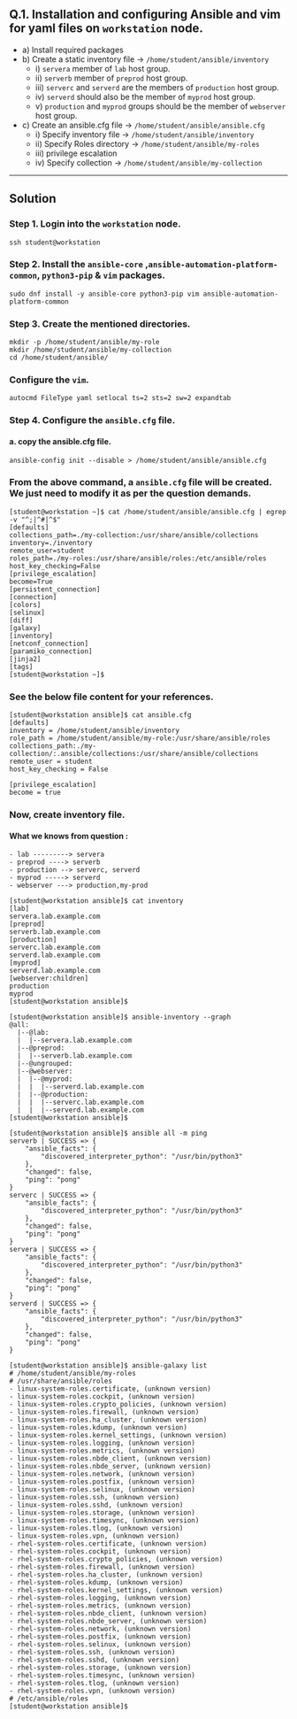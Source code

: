## Q.1. Installation and configuring Ansible and vim for yaml files on `workstation` node. 
- a)	Install required packages
- b)	Create a static inventory file -> `/home/student/ansible/inventory`
	- i)	`servera` member of `lab` host group.
	- ii)	`serverb` member of `preprod` host group.
	- iii)	`serverc` and `serverd` are the members of `production` host group.
	- iv)	`serverd` should also be the member of `myprod` host group.
	- v)	`production` and  `myprod` groups should  be the member of `webserver` host group.
- c)	Create an ansible.cfg file -> `/home/student/ansible/ansible.cfg`
	- i)	Specify inventory file -> `/home/student/ansible/inventory`
	- ii)	Specify Roles directory -> `/home/student/ansible/my-roles`
	- iii)	privilege escalation
	- iv)   Specify collection    -> `/home/student/ansible/my-collection`
--- 

## Solution 

### Step 1. Login into the `workstation` node.

```
ssh student@workstation
```

### Step 2. Install the `ansible-core` ,`ansible-automation-platform-common`,  `python3-pip` & `vim` packages. 
```
sudo dnf install -y ansible-core python3-pip vim ansible-automation-platform-common
```

### Step 3. Create the mentioned directories.
```
mkdir -p /home/student/ansible/my-role
mkdir /home/student/ansible/my-collection
cd /home/student/ansible/
```

### Configure the `vim`.
```
autocmd FileType yaml setlocal ts=2 sts=2 sw=2 expandtab 
```


### Step 4. Configure the `ansible.cfg` file.

#### a. copy the ansible.cfg file.
```
ansible-config init --disable > /home/student/ansible/ansible.cfg
```

### From the above command, a `ansible.cfg` file will be created. We just need to modify it as per the question demands.
```
[student@workstation ~]$ cat /home/student/ansible/ansible.cfg | egrep -v "^;|^#|^$" 
[defaults]
collections_path=./my-collection:/usr/share/ansible/collections
inventory=./inventory
remote_user=student
roles_path=./my-roles:/usr/share/ansible/roles:/etc/ansible/roles
host_key_checking=False
[privilege_escalation]
become=True
[persistent_connection]
[connection]
[colors]
[selinux]
[diff]
[galaxy]
[inventory]
[netconf_connection]
[paramiko_connection]
[jinja2]
[tags]
[student@workstation ~]$
```

### See the below file content for your references. 

```
[student@workstation ansible]$ cat ansible.cfg 
[defaults]
inventory = /home/student/ansible/inventory
role_path = /home/student/ansible/my-role:/usr/share/ansible/roles
collections_path:./my-collection/:.ansible/collections:/usr/share/ansible/collections
remote_user = student
host_key_checking = False

[privilege_escalation]
become = true
```

### Now, create inventory file.
#### What we knows from question : 
	- lab ---------> servera
	- preprod ----> serverb
	- production --> serverc, serverd
	- myprod -----> serverd
	- webserver ---> production,my-prod

```
[student@workstation ansible]$ cat inventory 
[lab]
servera.lab.example.com
[preprod]
serverb.lab.example.com
[production]
serverc.lab.example.com
serverd.lab.example.com
[myprod]
serverd.lab.example.com
[webserver:children]
production
myprod
[student@workstation ansible]$
```


```
[student@workstation ansible]$ ansible-inventory --graph
@all:
  |--@lab:
  |  |--servera.lab.example.com
  |--@preprod:
  |  |--serverb.lab.example.com
  |--@ungrouped:
  |--@webserver:
  |  |--@myprod:
  |  |  |--serverd.lab.example.com
  |  |--@production:
  |  |  |--serverc.lab.example.com
  |  |  |--serverd.lab.example.com
[student@workstation ansible]$ 
```



```
[student@workstation ansible]$ ansible all -m ping 
serverb | SUCCESS => {
    "ansible_facts": {
        "discovered_interpreter_python": "/usr/bin/python3"
    },
    "changed": false,
    "ping": "pong"
}
serverc | SUCCESS => {
    "ansible_facts": {
        "discovered_interpreter_python": "/usr/bin/python3"
    },
    "changed": false,
    "ping": "pong"
}
servera | SUCCESS => {
    "ansible_facts": {
        "discovered_interpreter_python": "/usr/bin/python3"
    },
    "changed": false,
    "ping": "pong"
}
serverd | SUCCESS => {
    "ansible_facts": {
        "discovered_interpreter_python": "/usr/bin/python3"
    },
    "changed": false,
    "ping": "pong"
}
```

```
[student@workstation ansible]$ ansible-galaxy list
# /home/student/ansible/my-roles
# /usr/share/ansible/roles
- linux-system-roles.certificate, (unknown version)
- linux-system-roles.cockpit, (unknown version)
- linux-system-roles.crypto_policies, (unknown version)
- linux-system-roles.firewall, (unknown version)
- linux-system-roles.ha_cluster, (unknown version)
- linux-system-roles.kdump, (unknown version)
- linux-system-roles.kernel_settings, (unknown version)
- linux-system-roles.logging, (unknown version)
- linux-system-roles.metrics, (unknown version)
- linux-system-roles.nbde_client, (unknown version)
- linux-system-roles.nbde_server, (unknown version)
- linux-system-roles.network, (unknown version)
- linux-system-roles.postfix, (unknown version)
- linux-system-roles.selinux, (unknown version)
- linux-system-roles.ssh, (unknown version)
- linux-system-roles.sshd, (unknown version)
- linux-system-roles.storage, (unknown version)
- linux-system-roles.timesync, (unknown version)
- linux-system-roles.tlog, (unknown version)
- linux-system-roles.vpn, (unknown version)
- rhel-system-roles.certificate, (unknown version)
- rhel-system-roles.cockpit, (unknown version)
- rhel-system-roles.crypto_policies, (unknown version)
- rhel-system-roles.firewall, (unknown version)
- rhel-system-roles.ha_cluster, (unknown version)
- rhel-system-roles.kdump, (unknown version)
- rhel-system-roles.kernel_settings, (unknown version)
- rhel-system-roles.logging, (unknown version)
- rhel-system-roles.metrics, (unknown version)
- rhel-system-roles.nbde_client, (unknown version)
- rhel-system-roles.nbde_server, (unknown version)
- rhel-system-roles.network, (unknown version)
- rhel-system-roles.postfix, (unknown version)
- rhel-system-roles.selinux, (unknown version)
- rhel-system-roles.ssh, (unknown version)
- rhel-system-roles.sshd, (unknown version)
- rhel-system-roles.storage, (unknown version)
- rhel-system-roles.timesync, (unknown version)
- rhel-system-roles.tlog, (unknown version)
- rhel-system-roles.vpn, (unknown version)
# /etc/ansible/roles
[student@workstation ansible]$ 
```
